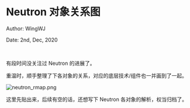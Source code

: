 # Neutron 对象关系图

Author: WingWJ

Date: 2nd, Dec, 2020

<br/>

有段时间没关注过 Neutron 的进展了。

重温时，顺手整理了下各对象的关系，对应的底层技术/组件也一并画到了一起。

<img src="https://s3.ax1x.com/2020/12/02/DImza6.png" alt="neutron_rmap.png" style="zoom:100%;" />

这里先贴出来，后续有空的话，还想写下 Neutron 各对象的解析，权当归档了。